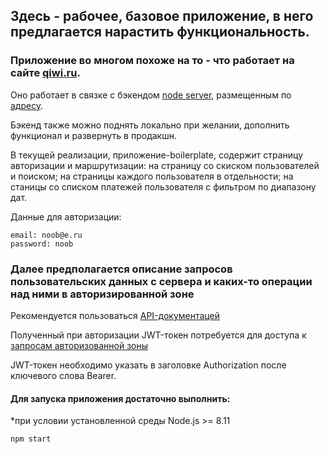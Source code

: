 ## Здесь - рабочее, базовое приложение, в него предлагается нарастить функциональность.

### Приложение во многом похоже на то - что работает на сайте [qiwi.ru](!https://qiwi.ru).

Оно работает в связке с бэкендом [node server](!https://github.com/vo0doo/node_server), размещенным по [адресу](!https://nrfs.ipfs.dedyn.io:2211/api/).

Бэкенд также можно поднять локально при желании, дополнить функционал и развернуть в продакшн.

В текущей реализации, приложение-boilerplate, содержит страницу авторизации и маршрутизации: на страницу со скиском пользователей и поиском; на страницы каждого пользователя в отдельности; на станицы со списком платежей пользователя с фильтром по диапазону дат.

Данные для авторизации:
```
email: noob@e.ru
password: noob
```

### Далее предполагается описание запросов пользовательских данных с сервера и каких-то операции над ними в авторизированной зоне

Рекомендуется пользоваться [API-документацей](https://vo0doo.github.io/node_server/#api-healthcheck)

Полученный при авторизации JWT-токен потребуется для доступа к [запросам авторизованной зоны](https://vo0doo.github.io/node_server/#api-User)

JWT-токен необходимо указать в заголовке Authorization после ключевого слова Bearer.

#### Для запуска приложения достаточно выполнить:
*при условии установленной среды Node.js >= 8.11

```
npm start
```